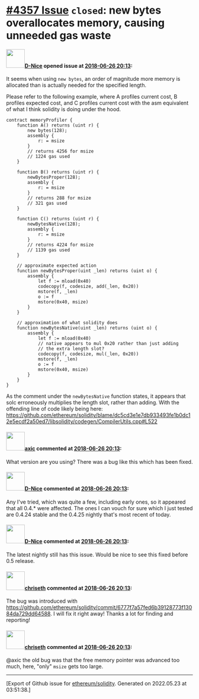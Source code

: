 # [\#4357 Issue](https://github.com/ethereum/solidity/issues/4357) `closed`: new bytes overallocates memory, causing unneeded gas waste

#### <img src="https://avatars.githubusercontent.com/u/2888248?v=4" width="50">[D-Nice](https://github.com/D-Nice) opened issue at [2018-06-26 20:13](https://github.com/ethereum/solidity/issues/4357):

It seems when using `new bytes`, an order of magnitude more memory is allocated than is actually needed for the specified length. 

Please refer to the following example, where A profiles current cost, B profiles expected cost, and C profiles current cost with the asm equivalent of what I think solidity is doing under the hood.

```
contract memoryProfiler {
    function A() returns (uint r) {
        new bytes(128);
        assembly {
            r: = msize
        }
        // returns 4256 for msize
        // 1224 gas used
    }
    
    function B() returns (uint r) {
        newBytesProper(128);
        assembly {
            r: = msize
        }
        // returns 288 for msize
        // 321 gas used        
    }
    
    function C() returns (uint r) {
        newBytesNative(128);
        assembly {
            r: = msize
        }
        // returns 4224 for msize
        // 1139 gas used
    }
    
    // approximate expected action
    function newBytesProper(uint _len) returns (uint o) {
        assembly {
            let f := mload(0x40)
            codecopy(f, codesize, add(_len, 0x20))
            mstore(f, _len)
            o := f
            mstore(0x40, msize)
        }
    }
    
    // approximation of what solidity does
    function newBytesNative(uint _len) returns (uint o) {
        assembly {
            let f := mload(0x40)
            // native appears to mul 0x20 rather than just adding
            // the extra length slot?
            codecopy(f, codesize, mul(_len, 0x20))
            mstore(f, _len)
            o := f
            mstore(0x40, msize)
        }
    }
}
```

As the comment under the `newBytesNative` function states, it appears that solc erroneously multiplies the length slot, rather than adding. With the offending line of code likely being here: https://github.com/ethereum/solidity/blame/dc5cd3e1e7db933493fe1b0dc12e5ecdf2a50ed7/libsolidity/codegen/CompilerUtils.cpp#L522

#### <img src="https://avatars.githubusercontent.com/u/20340?v=4" width="50">[axic](https://github.com/axic) commented at [2018-06-26 20:13](https://github.com/ethereum/solidity/issues/4357#issuecomment-400466736):

What version are you using? There was a bug like this which has been fixed.

#### <img src="https://avatars.githubusercontent.com/u/2888248?v=4" width="50">[D-Nice](https://github.com/D-Nice) commented at [2018-06-26 20:13](https://github.com/ethereum/solidity/issues/4357#issuecomment-400513830):

Any I've tried, which was quite a few, including early ones, so it appeared that all 0.4.* were affected. The ones I can vouch for sure which I just tested are 0.4.24 stable and the 0.4.25 nightly that's most recent of today.

#### <img src="https://avatars.githubusercontent.com/u/2888248?v=4" width="50">[D-Nice](https://github.com/D-Nice) commented at [2018-06-26 20:13](https://github.com/ethereum/solidity/issues/4357#issuecomment-402309050):

The latest nightly still has this issue. Would be nice to see this fixed before 0.5 release.

#### <img src="https://avatars.githubusercontent.com/u/9073706?v=4" width="50">[chriseth](https://github.com/chriseth) commented at [2018-06-26 20:13](https://github.com/ethereum/solidity/issues/4357#issuecomment-402418686):

The bug was introduced with https://github.com/ethereum/solidity/commit/6777f7a57fed6b39128773f13084da729dd64588. I will fix it right away! Thanks a lot for finding and reporting!

#### <img src="https://avatars.githubusercontent.com/u/9073706?v=4" width="50">[chriseth](https://github.com/chriseth) commented at [2018-06-26 20:13](https://github.com/ethereum/solidity/issues/4357#issuecomment-402421706):

@axic the old bug was that the free memory pointer was advanced too much, here, "only" `msize` gets too large.


-------------------------------------------------------------------------------



[Export of Github issue for [ethereum/solidity](https://github.com/ethereum/solidity). Generated on 2022.05.23 at 03:51:38.]
